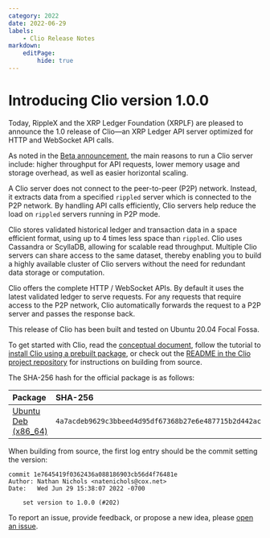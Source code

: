 ```yaml
---
category: 2022
date: 2022-06-29
labels:
    - Clio Release Notes
markdown:
    editPage:
        hide: true
---
```

# Introducing Clio version 1.0.0

Today, RippleX and the XRP Ledger Foundation (XRPLF) are pleased to announce the 1.0 release of Clio—an XRP Ledger API server optimized for HTTP and WebSocket API calls.

<!-- BREAK -->

As noted in the [Beta announcement](https://xrpl.org/blog/2022/introducing-clio.html), the main reasons to run a Clio server include: higher throughput for API requests, lower memory usage and storage overhead, as well as easier horizontal scaling.

A Clio server does not connect to the peer-to-peer (P2P) network. Instead, it extracts data from a specified `rippled` server which is connected to the P2P network. By handling API calls efficiently, Clio servers help reduce the load on `rippled` servers running in P2P mode.

Clio stores validated historical ledger and transaction data in a space efficient format, using up to 4 times less space than `rippled`. Clio uses Cassandra or ScyllaDB, allowing for scalable read throughput. Multiple Clio servers can share access to the same dataset, thereby enabling you to build a highly available cluster of Clio servers without the need for redundant data storage or computation.

Clio offers the complete HTTP / WebSocket APIs. By default it uses the latest validated ledger to serve requests. For any requests that require access to the P2P network, Clio automatically forwards the request to a P2P server and passes the response back.

This release of Clio has been built and tested on Ubuntu 20.04 Focal Fossa.

To get started with Clio, read the [conceptual document](https://xrpl.org/the-clio-server.html), follow the tutorial to [install Clio using a prebuilt package](https://xrpl.org/install-clio-on-ubuntu.html), or check out the [README in the Clio project repository](https://github.com/XRPLF/clio) for instructions on building from source.

The SHA-256 hash for the official package is as follows:

| Package | SHA-256 |
|:--------|:--------|
| [Ubuntu Deb (x86_64)](https://repos.ripple.com/repos/rippled-deb/pool/stable/clio-server_1.0.0-1_amd64.deb) | `4a7acdeb9629c3bbeed4d95df67368b27e6e487715b2d442ac3e1d2530ad19f9` |

When building from source, the first log entry should be the commit setting the version:

```text
commit 1e7645419f0362436a088186903cb56d4f76481e
Author: Nathan Nichols <natenichols@cox.net>
Date:   Wed Jun 29 15:38:07 2022 -0700

    set version to 1.0.0 (#202)
```

To report an issue, provide feedback, or propose a new idea, please [open an issue](https://github.com/XRPLF/clio/issues).
